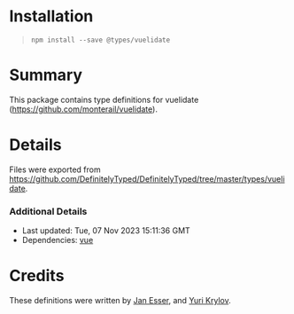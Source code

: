 # Installation
> `npm install --save @types/vuelidate`

# Summary
This package contains type definitions for vuelidate (https://github.com/monterail/vuelidate).

# Details
Files were exported from https://github.com/DefinitelyTyped/DefinitelyTyped/tree/master/types/vuelidate.

### Additional Details
 * Last updated: Tue, 07 Nov 2023 15:11:36 GMT
 * Dependencies: [vue](https://npmjs.com/package/vue)

# Credits
These definitions were written by [Jan Esser](https://github.com/janesser), and [Yuri Krylov](https://github.com/shadrus).
